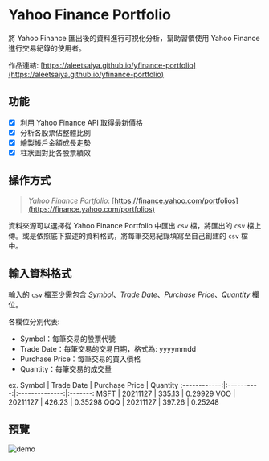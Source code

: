 # Yahoo Finance Portfolio
將 Yahoo Finance 匯出後的資料進行可視化分析，幫助習慣使用 Yahoo Finance 進行交易紀錄的使用者。

作品連結: [https://aleetsaiya.github.io/yfinance-portfolio](https://aleetsaiya.github.io/yfinance-portfolio)

## 功能
- [x] 利用 Yahoo Finance API 取得最新價格
- [x] 分析各股票佔整體比例  
- [x] 繪製帳戶金額成長走勢
- [x] 柱狀圖對比各股票績效

## 操作方式
> *Yahoo Finance Portfolio*: [https://finance.yahoo.com/portfolios](https://finance.yahoo.com/portfolios)  

資料來源可以選擇從 Yahoo Finance Portfolio 中匯出 `csv` 檔，將匯出的 `csv` 檔上傳。或是依照底下描述的資料格式，將每筆交易紀錄填寫至自己創建的 `csv` 檔中。


## 輸入資料格式
輸入的 `csv` 檔至少需包含 *Symbol*、*Trade Date*、*Purchase Price*、*Quantity* 欄位。  

各欄位分別代表:  
+ Symbol：每筆交易的股票代號
+ Trade Date：每筆交易的交易日期，格式為: yyyymmdd
+ Purchase Price：每筆交易的買入價格
+ Quantity：每筆交易的成交量

ex. 
Symbol        | Trade Date | Purchase Price | Quantity
:------------:|:----------:|:--------------:|:-------:
MSFT          |  20211127  |    335.13      |  0.29929
VOO           |  20211127  |    426.23      |  0.35298
QQQ           |  20211127  |    397.26      |  0.25248


## 預覽
![demo](https://user-images.githubusercontent.com/67775387/147832616-f3065e3e-ae48-447e-834f-72be17b9f503.jpeg)
